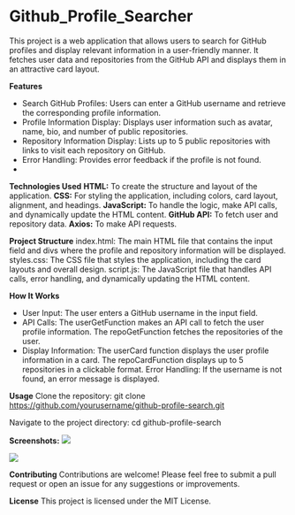 # Github_Profile_Searcher


This project is a web application that allows users to search for GitHub profiles and display relevant information in a user-friendly manner. It fetches user data and repositories from the GitHub API and displays them in an attractive card layout.

__Features__
* Search GitHub Profiles: Users can enter a GitHub username and retrieve the corresponding profile information.
* Profile Information Display: Displays user information such as avatar, name, bio, and number of public repositories.
* Repository Information Display: Lists up to 5 public repositories with links to visit each repository on GitHub.
* Error Handling: Provides error feedback if the profile is not found.
* 
__Technologies Used__
__HTML:__ To create the structure and layout of the application.
__CSS:__ For styling the application, including colors, card layout, alignment, and headings.
__JavaScript:__ To handle the logic, make API calls, and dynamically update the HTML content.
__GitHub API:__ To fetch user and repository data.
__Axios:__ To make API requests.

__Project Structure__
index.html: The main HTML file that contains the input field and divs where the profile and repository information will be displayed.
styles.css: The CSS file that styles the application, including the card layouts and overall design.
script.js: The JavaScript file that handles API calls, error handling, and dynamically updating the HTML content.

__How It Works__
* User Input: The user enters a GitHub username in the input field.
* API Calls:
The userGetFunction makes an API call to fetch the user profile information.
The repoGetFunction fetches the repositories of the user.
* Display Information:
The userCard function displays the user profile information in a card.
The repoCardFunction displays up to 5 repositories in a clickable format.
Error Handling: If the username is not found, an error message is displayed.

__Usage__
Clone the repository:
git clone https://github.com/yourusername/github-profile-search.git

Navigate to the project directory:
cd github-profile-search

__Screenshots:__
![](Images/Homepage.png)

![](Images/Nextpage.png)


__Contributing__
Contributions are welcome! Please feel free to submit a pull request or open an issue for any suggestions or improvements.

__License__
This project is licensed under the MIT License.


